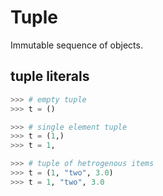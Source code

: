 # Tuple
Immutable sequence of objects.
## tuple literals
```python
>>> # empty tuple
>>> t = ()

>>> # single element tuple
>>> t = (1,)
>>> t = 1,

>>> # tuple of hetrogenous items
>>> t = (1, "two", 3.0)
>>> t = 1, "two", 3.0
```
<!--stackedit_data:
eyJoaXN0b3J5IjpbMTAwNzI3OTY3OV19
-->